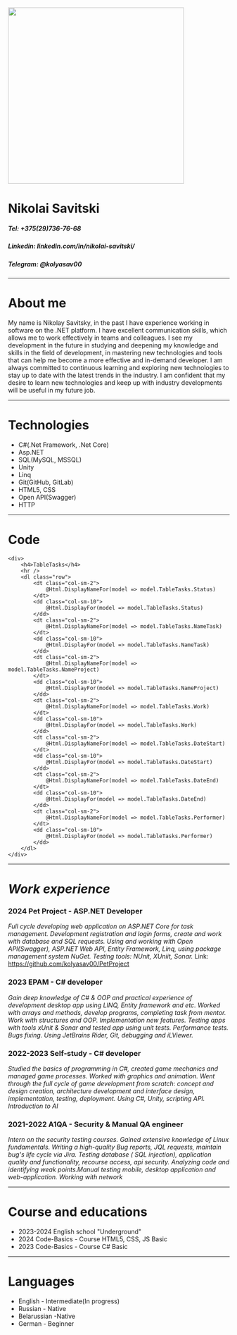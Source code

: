 # <img src="https://avatars.githubusercontent.com/u/108231516?v=4" width="400" height="400">
# **Nikolai Savitski**

##### Tel: +375(29)736-76-68
##### Linkedin: linkedin.com/in/nikolai-savitski/
##### Telegram: @kolyasav00
____
# **About me**
My name is Nikolay Savitsky, in the past I have experience working in software on the .NET platform. 
I have excellent communication skills, which allows me to work effectively in teams and colleagues. 
I see my development in the future in studying and deepening my knowledge and skills in the field of development, in mastering new technologies and tools that can help me become a more effective and in-demand developer. I am always committed to continuous learning and exploring new technologies to stay up to date with the latest trends in the industry. 
I am confident that my desire to learn new technologies and keep up with industry developments will be useful in my future job.
____
# **Technologies**
* C#(.Net Framework, .Net Core)
* Asp.NET
* SQL(MySQL, MSSQL)
* Unity
* Linq
* Git(GitHub, GitLab)
* HTML5, CSS
* Open API(Swagger)
* HTTP
____
# **Code**
```
<div>
    <h4>TableTasks</h4>
    <hr />
    <dl class="row">
        <dt class="col-sm-2">
            @Html.DisplayNameFor(model => model.TableTasks.Status)
        </dt>
        <dd class="col-sm-10">
            @Html.DisplayFor(model => model.TableTasks.Status)
        </dd>
        <dt class="col-sm-2">
            @Html.DisplayNameFor(model => model.TableTasks.NameTask)
        </dt>
        <dd class="col-sm-10">
            @Html.DisplayFor(model => model.TableTasks.NameTask)
        </dd>
        <dt class="col-sm-2">
            @Html.DisplayNameFor(model => model.TableTasks.NameProject)
        </dt>
        <dd class="col-sm-10">
            @Html.DisplayFor(model => model.TableTasks.NameProject)
        </dd>
        <dt class="col-sm-2">
            @Html.DisplayNameFor(model => model.TableTasks.Work)
        </dt>
        <dd class="col-sm-10">
            @Html.DisplayFor(model => model.TableTasks.Work)
        </dd>
        <dt class="col-sm-2">
            @Html.DisplayNameFor(model => model.TableTasks.DateStart)
        </dt>
        <dd class="col-sm-10">
            @Html.DisplayFor(model => model.TableTasks.DateStart)
        </dd>
        <dt class="col-sm-2">
            @Html.DisplayNameFor(model => model.TableTasks.DateEnd)
        </dt>
        <dd class="col-sm-10">
            @Html.DisplayFor(model => model.TableTasks.DateEnd)
        </dd>
        <dt class="col-sm-2">
            @Html.DisplayNameFor(model => model.TableTasks.Performer)
        </dt>
        <dd class="col-sm-10">
            @Html.DisplayFor(model => model.TableTasks.Performer)
        </dd>
    </dl>
</div>
```
____
# *Work experience*
### 2024 Pet Project - ASP.NET Developer
*Full cycle developing web application on ASP.NET Core for task management. Development registration and login forms, create and work with database and SQL requests. Using and working with Open API(Swagger), ASP.NET Web API, Entity Framework, Linq, using package management system NuGet. Testing tools: NUnit, XUniit, Sonar.*
Link: https://github.com/kolyasav00/PetProject
### 2023 EPAM - C# developer
*Gain deep knowledge of C# & OOP and practical experience of development desktop app using LINQ, Entity framework and etc. Worked with arrays and methods, develop programs, completing task from mentor. Work with structures and OOP. Implementation new features. Testing apps with tools xUnit & Sonar and tested app using unit tests. Performance tests. Bugs fixing. Using JetBrains Rider, Git, debugging and iLViewer.*
### 2022-2023 Self-study - C# developer
*Studied the basics of programming in C#, created game mechanics and managed game processes. Worked with graphics and animation. Went through the full cycle of game development from scratch: concept and design creation, architecture development and interface design, implementation, testing, deployment. Using C#, Unity, scripting API. Introduction to AI*
### 2021-2022 A1QA - Security & Manual QA engineer
*Intern on the security testing courses. Gained extensive knowledge of Linux fundamentals. Writing a high-quality Bug reports, JQL requests, maintain bug's life cycle via Jira. Testing database ( SQL injection), application quality and functionality, recourse access, api security. Analyzing code and identifying weak points.Manual testing mobile, desktop application and web-application. Working with network*
____
# **Course and educations**
* 2023-2024 English school "Underground"
* 2024 Code-Basics - Course HTML5, CSS, JS Basic
* 2023 Code-Basics - Course C# Basic
____
# **Languages**
* English - Intermediate(In progress)
* Russian - Native
* Belarussian -Native
* German - Beginner 

